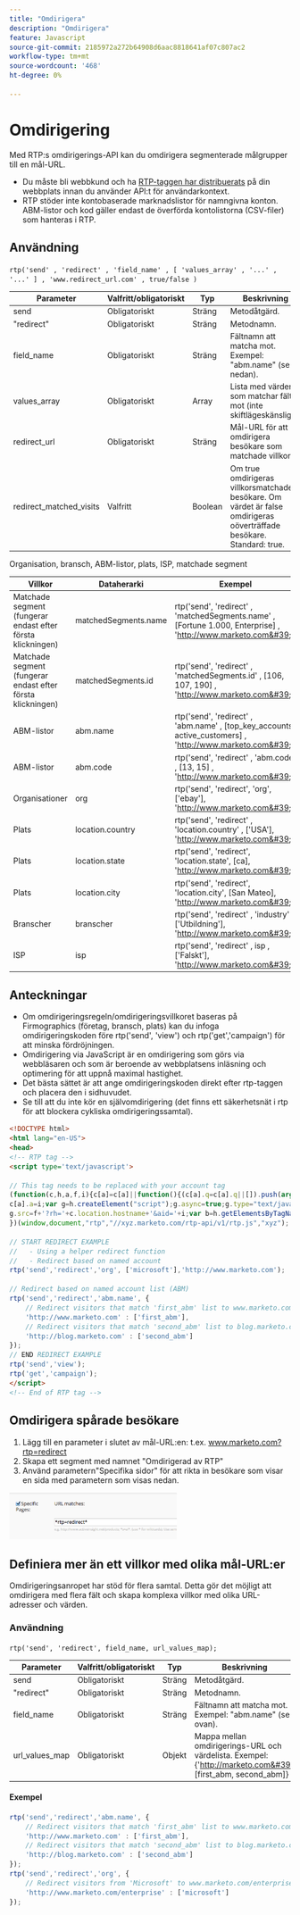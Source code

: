 ```yaml
---
title: "Omdirigera"
description: "Omdirigera"
feature: Javascript
source-git-commit: 2185972a272b64908d6aac8818641af07c807ac2
workflow-type: tm+mt
source-wordcount: '468'
ht-degree: 0%

---
```



# Omdirigering

Med RTP:s omdirigerings-API kan du omdirigera segmenterade målgrupper till en mål-URL.

- Du måste bli webbkund och ha [RTP-taggen har distribuerats](https://experienceleague.adobe.com/en/docs/marketo/using/product-docs/web-personalization/rtp-tag-implementation/deploy-the-rtp-javascript) på din webbplats innan du använder API:t för användarkontext.
- RTP stöder inte kontobaserade marknadslistor för namngivna konton. ABM-listor och kod gäller endast de överförda kontolistorna (CSV-filer) som hanteras i RTP.

## Användning

`rtp('send' , 'redirect' , 'field_name' , [ 'values_array' , '...' , '...' ] , 'www.redirect_url.com' , true/false )`

| Parameter | Valfritt/obligatoriskt | Typ | Beskrivning |
|---------------------------|-------------------|---------|-----------------------------|
| send | Obligatoriskt | Sträng | Metodåtgärd. |
| &quot;redirect&quot; | Obligatoriskt | Sträng | Metodnamn. |
| field_name | Obligatoriskt | Sträng | Fältnamn att matcha mot. Exempel: &quot;abm.name&quot; (se nedan). |
| values_array | Obligatoriskt | Array | Lista med värden som matchar fältet mot (inte skiftlägeskänsliga). |
| redirect_url | Obligatoriskt | Sträng | Mål-URL för att omdirigera besökare som matchade villkoret. |
| redirect_matched_visits | Valfritt | Boolean | Om true omdirigeras villkorsmatchade besökare. Om värdet är false omdirigeras oöverträffade besökare. Standard: true. |

Organisation, bransch, ABM-listor, plats, ISP, matchade segment

| Villkor | Dataherarki | Exempel |
|-------------------------------------------------|----------------------|------------------------------------------------------------------------------------------------------------------|
| Matchade segment (fungerar endast efter första klickningen) | matchedSegments.name | rtp(&#39;send&#39;, &#39;redirect&#39; , &#39;matchedSegments.name&#39; , [Fortune 1.000, Enterprise] , &#39;http://www.marketo.com&#39;); |
| Matchade segment (fungerar endast efter första klickningen) | matchedSegments.id | rtp(&#39;send&#39;, &#39;redirect&#39; , &#39;matchedSegments.id&#39; , [106, 107, 190] , &#39;http://www.marketo.com&#39;); |
| ABM-listor | abm.name | rtp(&#39;send&#39;, &#39;redirect&#39; , &#39;abm.name&#39; , [top_key_accounts, active_customers] , &#39;http://www.marketo.com&#39;); |
| ABM-listor | abm.code | rtp(&#39;send&#39;, &#39;redirect&#39; , &#39;abm.code&#39; , [13, 15] , &#39;http://www.marketo.com&#39;); |
| Organisationer | org | rtp(&#39;send&#39;, &#39;redirect&#39;, &#39;org&#39;, [&#39;ebay&#39;], &#39;http://www.marketo.com&#39;); |
| Plats | location.country | rtp(&#39;send&#39;, &#39;redirect&#39; , &#39;location.country&#39; , [&#39;USA&#39;], &#39;http://www.marketo.com&#39;); |
| Plats | location.state | rtp(&#39;send&#39;, &#39;redirect&#39;, &#39;location.state&#39;, [ca], &#39;http://www.marketo.com&#39;); |
| Plats | location.city | rtp(&#39;send&#39;, &#39;redirect&#39;, &#39;location.city&#39;, [San Mateo], &#39;http://www.marketo.com&#39;); |
| Branscher | branscher | rtp(&#39;send&#39;, &#39;redirect&#39; , &#39;industry&#39; , [&#39;Utbildning&#39;], &#39;http://www.marketo.com&#39;); |
| ISP | isp | rtp(&#39;send&#39;, &#39;redirect&#39; , isp , [&#39;Falskt&#39;], &#39;http://www.marketo.com&#39;); |


## Anteckningar

- Om omdirigeringsregeln/omdirigeringsvillkoret baseras på Firmographics (företag, bransch, plats) kan du infoga omdirigeringskoden före rtp(&#39;send&#39;, &#39;view&#39;) och rtp(&#39;get&#39;,&#39;campaign&#39;) för att minska fördröjningen.
- Omdirigering via JavaScript är en omdirigering som görs via webbläsaren och som är beroende av webbplatsens inläsning och optimering för att uppnå maximal hastighet.
- Det bästa sättet är att ange omdirigeringskoden direkt efter rtp-taggen och placera den i sidhuvudet.
- Se till att du inte kör en självomdirigering (det finns ett säkerhetsnät i rtp för att blockera cykliska omdirigeringssamtal).

```html
<!DOCTYPE html>
<html lang="en-US">
<head>
<!-- RTP tag --> 
<script type='text/javascript'>

// This tag needs to be replaced with your account tag
(function(c,h,a,f,i){c[a]=c[a]||function(){(c[a].q=c[a].q||[]).push(arguments)};
c[a].a=i;var g=h.createElement("script");g.async=true;g.type="text/javascript";
g.src=f+'?rh='+c.location.hostname+'&aid='+i;var b=h.getElementsByTagName("script")[0];b.parentNode.insertBefore(g,b);
})(window,document,"rtp","//xyz.marketo.com/rtp-api/v1/rtp.js","xyz");
 
// START REDIRECT EXAMPLE 
//   - Using a helper redirect function
//   - Redirect based on named account
rtp('send','redirect','org', ['microsoft'],'http://www.marketo.com');
 
// Redirect based on named account list (ABM)
rtp('send','redirect','abm.name', {
    // Redirect visitors that match 'first_abm' list to www.marketo.com
    'http://www.marketo.com' : ['first_abm'],
    // Redirect visitors that match 'second_abm' list to blog.marketo.com
    'http://blog.marketo.com' : ['second_abm'] 
});
// END REDIRECT EXAMPLE
rtp('send','view');
rtp('get','campaign');
</script>
<!-- End of RTP tag -->
```

## Omdirigera spårade besökare

1. Lägg till en parameter i slutet av mål-URL:en: t.ex. www.marketo.com?rtp=redirect
1. Skapa ett segment med namnet &quot;Omdirigerad av RTP&quot;
1. Använd parametern&quot;Specifika sidor&quot; för att rikta in besökare som visar en sida med parametern som visas nedan.

![spåra omdirigerade-besök](assets/tracking-redirected-vistors.png)

## Definiera mer än ett villkor med olika mål-URL:er

Omdirigeringsanropet har stöd för flera samtal. Detta gör det möjligt att omdirigera med flera fält och skapa komplexa villkor med olika URL-adresser och värden.

### Användning

`rtp('send', 'redirect', field_name, url_values_map);`

| Parameter | Valfritt/obligatoriskt | Typ | Beskrivning |
|---|---|---|---|
| send | Obligatoriskt | Sträng | Metodåtgärd. |
| &quot;redirect&quot; | Obligatoriskt | Sträng | Metodnamn. |
| field_name | Obligatoriskt | Sträng | Fältnamn att matcha mot. Exempel: &quot;abm.name&quot; (se ovan). |
| url_values_map | Obligatoriskt | Objekt | Mappa mellan omdirigerings-URL och värdelista. Exempel:{&#39;http://marketo.com&#39;: [first_abm, second_abm]} |


#### Exempel

```javascript
rtp('send','redirect','abm.name', {
    // Redirect visitors that match 'first_abm' list to www.marketo.com
    'http://www.marketo.com' : ['first_abm'],
    // Redirect visitors that match 'second_abm' list to blog.marketo.com
    'http://blog.marketo.com' : ['second_abm']
});
rtp('send','redirect','org', {
    // Redirect visitors from 'Microsoft' to www.marketo.com/enterprise
    'http://www.marketo.com/enterprise' : ['microsoft']
});
```
